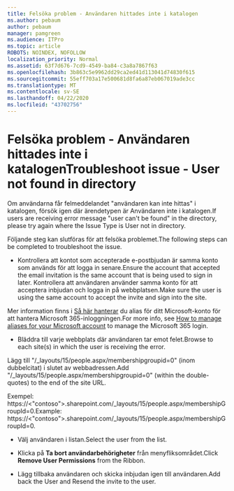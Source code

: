 ```yaml
---
title: Felsöka problem - Användaren hittades inte i katalogen
ms.author: pebaum
author: pebaum
manager: pamgreen
ms.audience: ITPro
ms.topic: article
ROBOTS: NOINDEX, NOFOLLOW
localization_priority: Normal
ms.assetid: 63f7d676-7cd9-4549-ba84-c3a8a7867f63
ms.openlocfilehash: 3b863c5e9962dd29ca2ed41d113041d74830f615
ms.sourcegitcommit: 55eff703a17e500681d8fa6a87eb067019ade3cc
ms.translationtype: MT
ms.contentlocale: sv-SE
ms.lasthandoff: 04/22/2020
ms.locfileid: "43702756"
---
```

# <a name="troubleshoot-issue---user-not-found-in-directory"></a><span data-ttu-id="668ca-102">Felsöka problem - Användaren hittades inte i katalogen</span><span class="sxs-lookup"><span data-stu-id="668ca-102">Troubleshoot issue - User not found in directory</span></span>

<span data-ttu-id="668ca-103">Om användarna får felmeddelandet "användaren kan inte hittas" i katalogen, försök igen där ärendetypen är Användaren inte i katalogen.</span><span class="sxs-lookup"><span data-stu-id="668ca-103">If users are receiving error message "user can't be found" in the directory, please try again where the Issue Type is User not in directory.</span></span>

<span data-ttu-id="668ca-104">Följande steg kan slutföras för att felsöka problemet.</span><span class="sxs-lookup"><span data-stu-id="668ca-104">The following steps can be completed to troubleshoot the issue.</span></span>

- <span data-ttu-id="668ca-105">Kontrollera att kontot som accepterade e-postbjudan är samma konto som används för att logga in senare.</span><span class="sxs-lookup"><span data-stu-id="668ca-105">Ensure the account that accepted the email invitation is the same account that is being used to sign in later.</span></span> <span data-ttu-id="668ca-106">Kontrollera att användaren använder samma konto för att acceptera inbjudan och logga in på webbplatsen.</span><span class="sxs-lookup"><span data-stu-id="668ca-106">Make sure the user is using the same account to accept the invite and sign into the site.</span></span> 

<span data-ttu-id="668ca-107">Mer information finns i [Så här hanterar</a> du alias för ditt Microsoft-konto för att hantera Microsoft 365-inloggningen](https://support.microsoft.com/help/12407/microsoft-account-how-to-manage-aliases).</span><span class="sxs-lookup"><span data-stu-id="668ca-107">For more info, see [How to manage aliases for your Microsoft account</a> to manage the Microsoft 365 login](https://support.microsoft.com/help/12407/microsoft-account-how-to-manage-aliases).</span></span> 

- <span data-ttu-id="668ca-108">Bläddra till varje webbplats där användaren tar emot felet.</span><span class="sxs-lookup"><span data-stu-id="668ca-108">Browse to each site(s) in which the user is receiving the error.</span></span> 

<span data-ttu-id="668ca-109">Lägg till "/_layouts/15/people.aspx/membershipgroupid=0" (inom dubbelcitat) i slutet av webbadressen.</span><span class="sxs-lookup"><span data-stu-id="668ca-109">Add "/_layouts/15/people.aspx/membershipgroupid=0" (within the double-quotes) to the end of the site URL.</span></span> 

<span data-ttu-id="668ca-110">Exempel: https://<"contoso">.sharepoint.com/_layouts/15/people.aspx/membershipGroupId=0.</span><span class="sxs-lookup"><span data-stu-id="668ca-110">Example: https://<"contoso">.sharepoint.com/_layouts/15/people.aspx/membershipGroupId=0.</span></span>

- <span data-ttu-id="668ca-111">Välj användaren i listan.</span><span class="sxs-lookup"><span data-stu-id="668ca-111">Select the user from the list.</span></span>

- <span data-ttu-id="668ca-112">Klicka på **Ta bort användarbehörigheter** från menyfliksområdet.</span><span class="sxs-lookup"><span data-stu-id="668ca-112">Click **Remove User Permissions** from the Ribbon.</span></span> 
-  <span data-ttu-id="668ca-113">Lägg tillbaka användaren och skicka inbjudan igen till användaren.</span><span class="sxs-lookup"><span data-stu-id="668ca-113">Add back the User and Resend the invite to the user.</span></span>

